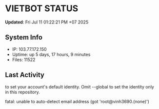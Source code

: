 # VIETBOT STATUS
**Updated**: Fri Jul 11 01:22:21 PM +07 2025

## System Info
- IP: 103.77.172.150
- Uptime: up 5 days, 17 hours, 9 minutes
- Files: 11522

## Last Activity

to set your account's default identity.
Omit --global to set the identity only in this repository.

fatal: unable to auto-detect email address (got 'root@vinh3690.(none)')
